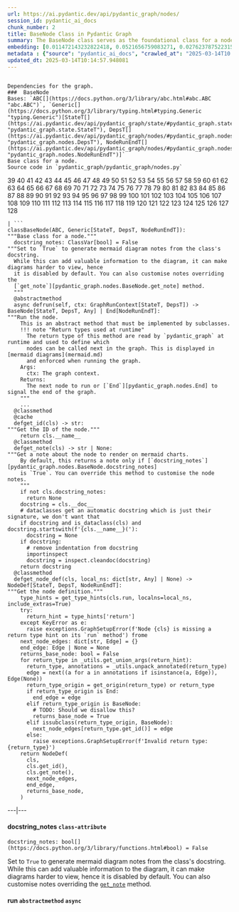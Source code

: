 ```yaml
---
url: https://ai.pydantic.dev/api/pydantic_graph/nodes/
session_id: pydantic_ai_docs
chunk_number: 2
title: BaseNode Class in Pydantic Graph
summary: The BaseNode class serves as the foundational class for a node in the Pydantic graph, built on Python's ABC and Generic classes. Further details and source code can be found in the specified file.
embedding: [0.011472143232822418, 0.0521656759083271, 0.02762378752231598, -0.04412101209163666, 0.012327596545219421, 0.015160225331783295, 0.021924540400505066, -0.014673013240098953, -0.038659706711769104, 0.01040707528591156, 0.0014927949523553252, 0.01657653972506523, -0.014491724781692028, -0.047633472830057144, 0.011205876246094704, -0.004654007963836193, -0.02696661837399006, -0.008849130012094975, 0.02068951539695263, 0.053797271102666855, 0.04690831899642944, -0.00993119366466999, 0.026037516072392464, 0.008390244096517563, -0.01381189376115799, 0.006900281645357609, 0.020474234595894814, 0.04280667379498482, 0.022502396255731583, 0.011432486586272717, 0.0375719778239727, 0.0024969615042209625, -0.03451273962855339, 0.003645592136308551, -0.006911612115800381, 0.005285684019327164, -0.005716243293136358, 0.01004449836909771, -0.01906925067305565, 0.019363844767212868, -0.01573808118700981, -0.03168011084198952, -0.00918337982147932, -0.02172059193253517, -0.026060177013278008, -0.012463563121855259, -0.003554948139935732, 0.05755900219082832, 0.0457979291677475, 0.03362895920872688, -0.029799247160553932, 0.017358344048261642, -0.00960260909050703, 0.05202971026301384, -0.08883121609687805, 0.0009276856435462832, -0.022978277876973152, 0.001824212376959622, 0.0062317815609276295, -0.036688197404146194, 0.05683384835720062, 0.031181568279862404, -0.013030088506639004, 0.036756180226802826, -0.009942524135112762, 0.06064090132713318, -0.024383261799812317, 0.014004512690007687, -0.018706675618886948, -0.017177056521177292, 0.029527314007282257, 0.045661963522434235, -0.017177056521177292, -0.03931687772274017, -0.010554371401667595, -0.004659673199057579, 0.009936858899891376, 0.03165744990110397, -0.005781393498182297, -0.003087564604356885, -0.006673671305179596, 0.03115890733897686, -0.0006295515922829509, 0.010746990330517292, -0.005529289599508047, -0.07450944930315018, -0.0765942633152008, -0.06041428819298744, -0.06009703502058983, -0.02907409332692623, 0.015409496612846851, -0.03505660220980644, -0.020292947068810463, 0.04355448856949806, 0.016236623749136925, 0.02129003219306469, -0.0028510401025414467, 0.011613775044679642, -0.04786008223891258, -0.017324352636933327, -0.006617018952965736, -0.010865961201488972, -0.03716408088803291, -0.027737094089388847, 0.03174809366464615, 0.017494309693574905, -0.03097761981189251, 0.04557131975889206, -0.039679452776908875, -0.030547060072422028, -0.09907399863004684, 0.001309382263571024, 0.04618316516280174, 0.017845556139945984, -0.04258006438612938, -0.05048876255750656, -0.028598211705684662, 0.018196802586317062, 0.013358674012124538, -0.008531875908374786, -0.016780488193035126, 0.003770227776840329, -0.029685940593481064, -0.000547405332326889, 0.01597602106630802, -0.00918337982147932, -0.02374875359237194, 0.0740562230348587, -0.05234696343541145, -0.00840723980218172, -0.027963703498244286, -0.007393158972263336, 0.012656182050704956, -0.027465160936117172, -0.03038843348622322, 0.014876961708068848, -0.06041428819298744, 0.015704089775681496, -0.022830981761217117, 0.02045157365500927, 0.017007097601890564, -0.033583637326955795, 0.03240526467561722, 0.03990606218576431, 0.006362082436680794, 0.05683384835720062, -0.05411452427506447, 0.04532204940915108, -0.046681709587574005, 0.03335702791810036, 0.0773647353053093, 0.03206535056233406, -0.022638361901044846, -0.0006681461236439645, 0.011999011971056461, -0.02242308296263218, 0.0017434825422242284, 0.001018329756334424, 0.021210718899965286, 0.004826798103749752, -0.013505970127880573, 0.03761729970574379, -0.015488809905946255, -0.009840549901127815, -0.015409496612846851, 0.0062261163257062435, -0.044415608048439026, -0.02105209045112133, -0.03199736401438713, -0.011256863363087177, 0.03557780757546425, -0.028915466740727425, -0.03195204213261604, 0.01746031828224659, 0.018026843667030334, -0.026422753930091858, -0.023771414533257484, 0.01645190268754959, -0.012576867826282978, -0.013585283420979977, 0.02145998924970627, -0.024904465302824974, -0.07070239633321762, 0.03766262158751488, -0.07011320441961288, 0.008679172024130821, 0.008673506788909435, -0.004886283073574305, 0.001995586324483156, -0.008945439010858536, 0.010146473534405231, 0.024904465302824974, 0.028688855469226837, -0.014253783971071243, -0.0011727079981938004, 0.03233728185296059, 0.06657809019088745, -0.008673506788909435, 0.018853971734642982, 0.025878889486193657, -0.01253154594451189, 0.033764924854040146, 0.03795721381902695, -0.004305594600737095, 0.024020684882998466, -0.012486224062740803, -0.036393605172634125, -0.037821248173713684, -0.004849459044635296, -0.01668984442949295, 0.004741819109767675, -0.03702811151742935, -0.007081570103764534, -0.0012215707683935761, -0.0014318934408947825, 0.012236952781677246, -0.025742923840880394, 0.04026864096522331, 0.029504653066396713, 0.0032971790060400963, -0.02397536300122738, 0.02966327965259552, 0.043033283203840256, 0.006543370429426432, 0.008758485317230225, -0.00650371378287673, -0.01877465844154358, 0.0085262106731534, -0.005299847107380629, 0.05701513588428497, -0.0034303124994039536, -0.03195204213261604, 0.010673342272639275, -0.04396238550543785, -0.010769651271402836, -0.03360629826784134, -0.016882462427020073, -0.012248283252120018, 0.008038998581469059, -0.05665256083011627, -0.04312392696738243, 0.01327935978770256, 0.0013249617768451571, 0.011149223893880844, 0.024745838716626167, 0.009381663985550404, -0.010112482123076916, -0.005812552757561207, 0.0414016917347908, 0.04772411659359932, 0.012338927015662193, 0.007642430253326893, 0.021924540400505066, 0.004314092453569174, -0.049854252487421036, -0.021811235696077347, 0.0015083743492141366, 0.012100987136363983, 0.014072495512664318, -0.019590454176068306, -0.0005544869345612824, -0.011092571541666985, -0.05520225316286087, -0.03879567235708237, -0.024179313331842422, -0.013018758036196232, 0.04921974241733551, 0.002028161659836769, -0.012497554533183575, -0.05891866236925125, 0.013449317775666714, 0.00161884690169245, 0.03428613021969795, -0.05221099779009819, -0.003226363332942128, 0.010101151652634144, -0.009426985867321491, 0.05497564375400543, 0.015704089775681496, -0.027895720675587654, 0.0077217440120875835, 0.04162830114364624, 0.04371311515569687, 0.06064090132713318, -0.009982180781662464, 0.035260554403066635, -0.01315472461283207, 0.02816765196621418, 0.04065387696027756, -0.025742923840880394, 0.027714431285858154, 0.029504653066396713, 0.02219647355377674, -0.07015852630138397, -0.007024917285889387, -0.03451273962855339, 0.03711875528097153, 0.003549282904714346, 0.024383261799812317, -0.0007463974761776626, -0.007710413541644812, 0.02195853181183338, -0.0028269626200199127, 0.00663967989385128, 0.022559048607945442, -0.002028161659836769, 0.015942029654979706, -0.01465035229921341, 0.022321108728647232, -0.007092900574207306, -0.01625928469002247, 0.028303619474172592, -0.0399513840675354, 0.009562952443957329, 0.010333427228033543, 0.021505311131477356, 0.07473605871200562, 0.003617265960201621, -0.010673342272639275, -0.002940267790108919, 0.019307192414999008, -0.02141466736793518, 0.06852693855762482, 0.039226233959198, 0.005254524759948254, -0.0013405411737039685, -0.03168011084198952, -0.007206205744296312, 0.032269299030303955, 0.016723835840821266, 0.0048891156911849976, -0.07623168081045151, 0.015092241577804089, 0.03056972101330757, 0.017664268612861633, -0.007806722540408373, -0.026762669906020164, 0.07432816177606583, 0.031362857669591904, 0.059054628014564514, -0.0030677360482513905, -0.010899952612817287, -0.025199059396982193, -0.006701997946947813, -0.031362857669591904, 0.009948189370334148, 0.006911612115800381, 0.022083166986703873, 0.0013717000838369131, -0.0049344380386173725, 0.029753923416137695, -0.011772401630878448, 0.025516312569379807, -0.023544803261756897, -0.011313515715301037, 0.0005891866167075932, 0.004044992849230766, 0.0022944286465644836, -0.009676257148385048, 0.012248283252120018, -0.03709609434008598, -0.03181607648730278, -0.01668984442949295, 0.0015069580404087901, -0.03306243196129799, -0.050715371966362, -0.04042726755142212, 0.03115890733897686, 0.007982345297932625, 0.025403007864952087, 0.04044992849230766, 0.05366130545735359, 0.005795557051897049, -0.01704108901321888, -0.008837799541652203, -0.0014814644819125533, 0.00248987996019423, -0.01902392879128456, 0.030909636989235878, 0.05842011794447899, 0.02361278608441353, 0.019635777920484543, 0.030637703835964203, -0.008724493905901909, -0.01145514752715826, -0.026468075811862946, 0.0220718365162611, -0.0322919599711895, 0.016349928453564644, 0.038614384829998016, 0.0067643155343830585, -0.03897695988416672, -0.002239192370325327, -0.006141137331724167, 0.002869452117010951, 0.01620263233780861, -0.006962599698454142, -0.023658107966184616, 0.05968913808465004, 0.018389420583844185, 0.04316924884915352, -0.005350834224373102, -0.007047578226774931, -0.0006249485304579139, 0.007659425958991051, -0.02187921851873398, 0.05257357656955719, -0.014015843160450459, -0.021686600521206856, -0.0013617859221994877, 0.018933285027742386, 0.015080911107361317, -0.016123319044709206, -0.025017770007252693, 0.017143065109848976, -0.03743601217865944, -0.020077666267752647, -0.01913723535835743, 0.0049401032738387585, 0.005348001606762409, -0.026626702398061752, -0.052664220333099365, -0.022162482142448425, -0.03557780757546425, -0.0010530294384807348, 0.05334404855966568, 0.0037220732774585485, -0.053026795387268066, 0.03464870527386665, -0.05316276103258133, 0.048222657293081284, 0.03714141622185707, 0.0013164638075977564, -0.009438316337764263, 0.04115241765975952, 0.016225293278694153, 0.010254113003611565, 0.0007485219393856823, -0.013120733201503754, -0.02327287197113037, 0.02787305973470211, -0.04858523607254028, 0.012973436154425144, 0.005608603358268738, -0.016111988574266434, 0.002140050521120429, 0.011341842822730541, -0.06118476390838623, -0.013970521278679371, -0.040042027831077576, -0.01573808118700981, 0.011715749278664589, -0.04804136976599693, -0.015114902518689632, -0.012701503932476044, -0.010594028979539871, 0.07831649482250214, 0.008571532554924488, 0.012270944193005562, -0.04971828684210777, 0.006560366600751877, 0.023816736415028572, -0.019239209592342377, 0.047588150948286057, -0.045231401920318604, 0.033289045095443726, 0.000672395050060004, 0.020383590832352638, 0.029889890924096107, -0.00885479524731636, 0.04695364087820053, -0.013551292009651661, 0.02787305973470211, -0.02218514308333397, -0.019692430272698402, -0.03652957081794739, -0.03632562234997749, 0.028666194528341293, 0.035441841930150986, 0.019159896299242973, -0.04731621593236923, -0.022649694234132767, 0.01364193670451641, -0.01133051235228777, -0.012089656665921211, 0.03970211371779442, 0.0209841076284647, 0.002318505896255374, -0.01685980148613453, -0.004957098979502916, 0.028552889823913574, 0.017664268612861633, 0.03594038262963295, -0.009851880371570587, 0.05805754289031029, 0.027465160936117172, -0.028144991025328636, -0.011953690089285374, -0.01253154594451189, -0.03931687772274017, -0.012463563121855259, -0.012984766624867916, 0.005622766446322203, 0.028484907001256943, -0.03512458875775337, -0.08389110863208771, 0.029799247160553932, 0.00995951984077692, 0.050624728202819824, 0.03362895920872688, -0.06272571533918381, 0.0045548658818006516, 0.0576496459543705, 0.018559377640485764, -0.02063286304473877, 0.024428583681583405, -0.025357685983181, 0.0025352020747959614, -0.015953360125422478, -0.011381499469280243, -0.020190972834825516, 0.028031686320900917, -0.007608438841998577, -0.014514385722577572, 0.002028161659836769, -0.02022496424615383, 0.04722557216882706, -0.03963413089513779, -0.007857710123062134, -0.0025380346924066544, 0.027238551527261734, -0.006265772972255945, -0.022819651290774345, 0.04541269317269325, -0.05515693128108978, 0.029527314007282257, 0.013981851749122143, -0.012758156284689903, -0.015420827083289623, -0.004710660316050053, -0.02769177034497261, 0.03168011084198952, -0.005364997312426567, -0.021731922402977943, -0.01884264126420021, 0.01067900750786066, -0.013086740858852863, -0.04115241765975952, 0.023046260699629784, 0.03367428109049797, -0.017018428072333336, -0.0011245532659813762, 0.022151151672005653, -0.05869205296039581, 0.01510357204824686, 0.0003292929905001074, -0.019091913476586342, -0.01926187053322792, 0.025040430948138237, 0.018933285027742386, 0.00653203995898366, -0.009976515546441078, 0.03188405930995941, 0.040155332535505295, -0.0385010801255703, 0.04604719951748848, 0.034240808337926865, -0.011738410219550133, 0.006894616410136223, 0.0027434001676738262, 0.0047361538745462894, -0.014151809737086296, 0.002171209314838052, -0.009381663985550404, 0.008571532554924488, -0.03516991063952446, 0.0051100607961416245, -0.0007212578784674406, -0.0009347672457806766, -0.03981541842222214, -0.045480675995349884, -0.04044992849230766, 0.02565227821469307, -0.009636600501835346, -0.038954298943281174, 0.05103262513875961, -0.002205200958997011, 0.014469063840806484, 0.00022360056755132973, -0.03279050067067146, -0.022876303642988205, 0.012384249828755856, -0.009319346398115158, 0.01649722456932068, -0.006900281645357609, -0.019930370151996613, 0.005670921411365271, 0.006543370429426432, -0.034535400569438934, 0.002705159829929471, 0.013120733201503754, 0.005812552757561207, -0.011863046325743198, 0.02356746420264244, -0.006922942586243153, -0.006141137331724167, 0.04282933473587036, -0.006560366600751877, -0.03444475680589676, 0.0005760857020504773, -0.04174160584807396, 0.03188405930995941, -0.011432486586272717, -0.04412101209163666, -0.027079923078417778, 0.02816765196621418, -0.009732909500598907, 0.030818993225693703, 0.05270954221487045, -0.0414016917347908, 0.013970521278679371, 0.004090314731001854, -0.001133051235228777, -0.012327596545219421, -0.011494804173707962, 0.00846389215439558, -0.029527314007282257, 0.011256863363087177, -0.019035259261727333, -0.004132803995162249, -0.0246325321495533, -0.00792002771049738, 0.014718335121870041, -0.010265443474054337, -0.050715371966362, -0.0018879465060308576, 0.004413234535604715, -0.02158462442457676, -0.0005559032433666289, -0.00617512920871377, -0.0033000116236507893, 0.058646731078624725, -0.03353831544518471, -0.00506757153198123, 0.0038098846562206745, -0.01740366593003273, 0.004229113459587097, 0.020111659541726112, 0.02553897351026535, -0.01818547211587429, -0.03972477465867996, 0.0259015504270792, 0.017607616260647774, -0.001982839545235038, -0.0076877521350979805, -0.03269985690712929, -0.03822914883494377, -0.010514714755117893, -0.0029629289638251066, -0.0003137135354336351, -0.027261212468147278, 0.009817888960242271, -0.014707004651427269, -0.005364997312426567, -0.032677195966243744, 0.00882646907120943, 0.01402717363089323, -0.005792724434286356, -0.014593699015676975, -0.02110874280333519, -0.0027745591942220926, 0.04552599787712097, 0.027782415971159935, 0.02349948137998581, -0.003639926901087165, 0.015216877683997154, -0.01160244457423687, -0.014151809737086296, -0.023431498557329178, 0.044710200279951096, -0.022219134494662285, 0.014412411488592625, -0.034354113042354584, 0.038115840405225754, 0.06254442781209946, -0.02853022888302803, -0.025493651628494263, 0.024655193090438843, 0.02224179543554783, 0.011761071160435677, -0.00993119366466999, 0.01435575820505619, 0.008401574566960335, -0.015001597814261913, -0.0025380346924066544, 0.022411752492189407, -0.002484214724972844, 0.045843251049518585, 0.017811564728617668, -0.03625763952732086, -0.014820309355854988, -0.023658107966184616, -0.05053408443927765, 0.04017799347639084, -0.010831969790160656, -0.021811235696077347, 0.00998784601688385, 0.007999341003596783, 0.03625763952732086, -0.06050493195652962, -0.034829992800951004, 0.015114902518689632, -0.0489024892449379, 0.020440243184566498, -0.02626412734389305, -0.031725432723760605, 0.0113984951749444, 0.010888622142374516, 0.0026513398624956608, -0.0022774329409003258, -0.015205547213554382, 0.0007053243461996317, 0.0024672190193086863, -0.006452726665884256, -0.002504043048247695, 0.005257357377558947, -0.014151809737086296, 0.006254442501813173, -0.0039033612702041864, -0.012134978547692299, -0.0445062518119812, 0.0035181238781660795, -0.006928607821464539, -0.0058578746393322945, -0.023522142320871353, 0.020950116217136383, -0.018865302205085754, 0.015386834740638733, -0.023340854793787003, 0.007778396364301443, -0.03714141622185707, 0.029051432386040688, -0.011381499469280243, -0.04151499643921852, -0.021210718899965286, -0.018650023266673088, -0.037413351237773895, 0.011579783633351326, -0.00650371378287673, 0.036280300468206406, -0.0157834030687809, 0.006010836455971003, -0.014990267343819141, -0.024655193090438843, 0.026581380516290665, 0.026694685220718384, 0.014899623580276966, -0.0026541724801063538, -0.02320488914847374, 0.040993791073560715, -0.057151101529598236, -0.007874705828726292, -0.005588775034993887, 0.00631109531968832, -0.023907380178570747, -0.006452726665884256, -0.009296685457229614, -0.0009106898796744645, -0.012112317606806755, 0.03408217802643776, -0.030071178451180458, -0.024745838716626167, 0.004784308839589357, 0.05357066169381142, 0.02172059193253517, -0.011245532892644405, 0.04432496428489685, -0.08321128040552139, 0.002339750761166215, -0.007959684357047081, 0.014435072429478168, 0.0076877521350979805, 0.013619275763630867, 0.019760413095355034, 0.03666553646326065, 0.0032801833003759384, -0.013562622480094433, -0.013449317775666714, -0.02320488914847374, 0.010152138769626617, -0.07600507140159607, -0.03736802935600281, -0.001409232383593917, 0.022411752492189407, 0.04382641986012459, -0.021867888048291206, -0.007580112665891647, -0.09223036468029022, -0.000794552150182426, 0.0035237891133874655, -0.0008745738887228072, 0.04065387696027756, -0.03911292552947998, 0.02284231223165989, 0.0075234598480165005, 0.020825481042265892, -0.015874046832323074, -0.01123986765742302, -0.007257192861288786, -0.011506134644150734, -0.014140479266643524, 0.03335702791810036, -0.020406251773238182, -0.01770959049463272, -0.010843300260603428, 0.03594038262963295, -0.008701832965016365, -0.02553897351026535, -0.023000938817858696, -0.04790540412068367, 0.03206535056233406, 0.01649722456932068, -0.009795227088034153, 0.021369345486164093, 0.00475598219782114, 0.025017770007252693, 0.00708723533898592, -0.005016583949327469, -0.01552280131727457, -0.02302359975874424, 0.047633472830057144, -0.034535400569438934, 0.04772411659359932, 0.013868547044694424, 0.016417911276221275, 0.012644851580262184, 0.026898635551333427, 0.017562294378876686, -0.04083516448736191, -0.01530752144753933, 0.044642217457294464, 0.029753923416137695, 0.016791818663477898, -0.02247973531484604, -0.012599529698491096, -0.0528908297419548, -0.029527314007282257, -0.004274435807019472, -0.024791160598397255, 0.02703460119664669, 0.0157834030687809, 0.028009025380015373, -0.023182228207588196, -0.04400770738720894, -0.04264804720878601, -0.02542566880583763, 0.021935870870947838, 0.03915824741125107, 0.004002503119409084, 0.005146884825080633, -0.021448658779263496, -0.004770145285874605, -0.006010836455971003, 0.019987022504210472, -0.010174799710512161, -0.008730159141123295, -0.005022249184548855, -0.005770063027739525, 0.009494968689978123, 0.020598869770765305, -0.04640977829694748, 0.004789974074810743, 0.04502745345234871, 0.011245532892644405, -0.01364193670451641, 0.011228537186980247, -0.018627362325787544, 0.0008023418486118317, 0.02165260910987854, 0.04831330105662346, 0.024791160598397255, -0.008344922214746475, 0.006826633587479591, 0.012327596545219421, 0.008418570272624493, -0.02302359975874424, -0.0009439732530154288, 0.012100987136363983, -0.005566114094108343, -0.015590784139931202, -0.019125904887914658, -0.021799905225634575, -0.010809307917952538, 0.027238551527261734, 0.0006692083552479744, 0.007874705828726292, -0.015658767893910408, 0.011177550069987774, 0.019465819001197815, -0.0069852606393396854, 0.01829877682030201, -0.015114902518689632, 0.02547099068760872, 0.016293276101350784, -0.00861118920147419, -0.04169628396630287, 0.0021995357237756252, 0.007540455553680658, 0.018038174137473106, 0.0006192832952365279, -0.012361588887870312, -0.05089665949344635, 0.011693088337779045, 0.022275786846876144, -0.014695674180984497, -0.022287117317318916, -0.017788903787732124, -0.014786317944526672, -0.0015565290814265609, 0.0220718365162611, 0.01949981041252613, -0.04718025028705597, 0.02201518416404724, 0.004628513939678669, -0.03326638415455818, -0.022921625524759293, 0.0014311852864921093, -0.011738410219550133, 0.02809966914355755, -0.01775491237640381, 0.04971828684210777, -0.01649722456932068, -0.018763327971100807, 0.03535119816660881, -0.005818217992782593, -0.0038438760675489902, -0.02433793991804123, -0.0003431020595598966, -0.0264454148709774, 0.004387740511447191, -0.027261212468147278, -0.039974045008420944, 0.010469392873346806, 0.00861118920147419, -0.038115840405225754, -0.00106506806332618, -0.014140479266643524, -0.002610266674309969, 0.04425697773694992, -0.0024148153606802225, 0.04718025028705597, -0.0039713443256914616, 0.0357590951025486, -0.0023893218021839857, -0.006798306945711374, -0.01668984442949295, 0.009613939560949802, -0.0346713662147522, 0.0004075443430338055, -0.018026843667030334, 0.017924869433045387, -0.009851880371570587, -0.013120733201503754, -0.017539631575345993, 0.01067900750786066, -0.02828095853328705, -0.013290690258145332, -0.020417582243680954, 0.014537046663463116, 0.03485265374183655, 0.037775926291942596, 0.03643892705440521, 0.0514405257999897, 0.05964381620287895, -0.0001679217239143327, -0.029867229983210564, 0.03097761981189251, 0.00873582437634468, -0.013823224231600761, 0.019284531474113464, 0.014061165042221546, 0.05733238905668259, -0.02871151641011238, 0.027555804699659348, 0.04654574394226074, 0.005770063027739525, 0.018740667030215263, 0.011795062571763992, 0.03152148425579071, 0.006288433913141489, 0.017743581905961037, 0.009517629630863667, 0.010373083874583244, 0.01794753037393093, 0.024859143421053886, -0.0023241713643074036, 0.010237117297947407, 0.009081405587494373, 0.030592381954193115, 0.0015239538624882698, -0.014015843160450459, 0.02542566880583763, 0.02528970316052437, -0.008152303285896778, 0.0023709095548838377, -0.004498213063925505, -0.0019091912545263767, -0.0018723671091720462, 0.0017732251435518265, 0.012701503932476044, -0.012508885003626347, -0.02667202427983284, 0.002645674627274275, -0.024020684882998466, -0.017426326870918274, 0.004166795872151852, -0.004121473524719477, -0.016372589394450188, -0.01497893687337637, 0.018287446349859238, 0.0056454273872077465, -0.01465035229921341, 0.03546450287103653, 0.006282768677920103, 0.04115241765975952, 0.00025918547180481255, -0.014310436323285103, -0.008922778069972992, 0.01727903075516224, -0.011942359618842602, -0.018026843667030334, 0.00833925697952509, -0.01315472461283207, 0.01740366593003273, -0.007869040593504906, -0.007449811790138483, 0.019091913476586342, 0.011188880540430546, -0.018208133056759834, -0.032269299030303955, -0.033039771020412445, -0.006628349423408508, 0.018434742465615273, -0.0004762355820275843, 0.06716727465391159, 0.0010990597074851394, -0.01746031828224659, 0.0020295779686421156, -0.008174964226782322, 0.032201316207647324, -0.03269985690712929, -0.017392335459589958, -0.0020904794801026583, -0.003393488237634301, 0.008730159141123295, -0.012214291840791702, 0.00792002771049738, -0.01079231221228838, 0.02499510906636715, -0.008905782364308834, -0.017131734639406204, -0.012542876414954662, 0.0007258609402924776, -0.015080911107361317, 0.03535119816660881, 0.03199736401438713, 0.04205885902047157, -0.004812635015696287, 0.022389091551303864, -0.004597355145961046, 0.01692778430879116, -0.017063751816749573, -0.0222531259059906, -0.016247954219579697, -0.016111988574266434, -0.021063420921564102, -0.04122040420770645, 0.00420361990109086, 0.016882462427020073, 0.014151809737086296, 0.02458721026778221, -0.020610202103853226, -0.03362895920872688, -0.010305101051926613, -0.03911292552947998, -0.03437677398324013, 0.03709609434008598, 0.021992523223161697, -0.017743581905961037, 0.006679337006062269, -0.0006862041191197932, 0.05130455642938614, 0.009166384115815163, 0.008900117129087448, 0.0005176627892069519, -0.023522142320871353, -0.038614384829998016, -0.0013256699312478304, -0.0067699807696044445, -0.022944286465644836, 0.016610531136393547, -0.013596613891422749, 0.009279688820242882, 0.020360929891467094, -0.04863055795431137, -0.011534460820257664, 0.022298447787761688, -0.007404489442706108, 0.009104066528379917, 0.00045392863103188574, -0.011103902012109756, 0.030841654166579247, 0.033878229558467865, -0.027737094089388847, -0.02728387340903282, -0.03553248569369316, 0.023952702060341835, 0.020440243184566498, 0.0031102255452424288, -0.012724164873361588, 0.012157639488577843, -0.031612128019332886, 0.023907380178570747, -0.03079633228480816, -0.01417447067797184, 0.011851715855300426, -0.00010392203694209456, -0.011817723512649536, 0.011109567247331142, -0.013403995893895626, 0.04491414874792099, 0.007597108371555805, 0.029889890924096107, -0.019635777920484543, 0.00038771596155129373, -0.018446072936058044, -0.0035719438455998898, -0.016134649515151978, 0.0211653970181942, -0.04826797917485237, 0.002593270968645811, 0.015205547213554382, 0.005294181872159243, 0.004248941782861948, 0.021086081862449646, 0.017743581905961037, 0.02553897351026535, 0.059598494321107864, 0.01596469059586525, -0.022559048607945442, -0.005002420861274004, 0.02966327965259552, 0.009223036468029022, 0.015296190977096558, 0.014242453500628471, -0.0005668796948157251, -0.014265114441514015, -0.03360629826784134, 0.0209841076284647, 0.001303717028349638, 0.018525386229157448, 0.006492383312433958, -0.011681757867336273, 0.00896809995174408, -0.016293276101350784, -0.0011557121761143208, 0.025380346924066544, 0.04600187763571739, 0.05669788271188736, -0.01315472461283207, 0.0010445315856486559, 0.00650371378287673, -0.01573808118700981, 0.004917442332953215, 0.002948765642940998, 0.008486553095281124, 8.879625056579243e-06, -0.007393158972263336, -0.033583637326955795, 0.0015621943166479468, -0.0015735247870907187, -0.06290700286626816, 0.01214630901813507, -0.0016769157955422997, -0.03308509662747383, -0.008446896448731422, 0.010276773944497108, 0.009308015927672386, 0.02692129649221897, -0.006169463507831097, -0.02524438127875328, 0.018287446349859238, 0.0018794486531987786, 0.010271108709275723, 0.012372919358313084, 0.007761400658637285, 0.013619275763630867, 0.015953360125422478, -0.008118311874568462, 0.04006468877196312, -0.009568617679178715, -0.0049429358914494514, -0.03535119816660881, 0.02528970316052437, 0.04319190979003906, -0.00038417516043409705, 0.021312693133950233, -0.01539816614240408, -0.007937023416161537, 0.0013886959059163928, 0.007665091194212437, -0.003192371688783169, -0.025221720337867737, 0.025697601959109306, -0.02429261803627014, -0.013166055083274841, 0.044460929930210114, -0.029164737090468407, 0.00044118179357610643, 0.008271274156868458, -0.004336753394454718, -0.013392665423452854, 0.026536058634519577, -0.02278565987944603, -0.03290380537509918, 0.016882462427020073, 0.03104560263454914, -0.004243276547640562, -0.04133370891213417, -0.03909026458859444, 0.025335025042295456, -0.016531215980648994, -0.026943957433104515, 0.02345415949821472, -0.011551456525921822, 0.009036083705723286, 0.029346026480197906, 0.04065387696027756, 0.024315278977155685, 0.01657653972506523, 0.006866290234029293, 0.005047743208706379, 0.0031215560156852007, -0.010667677037417889, -0.024088667705655098, -0.03487531468272209, 0.02619614265859127, 0.04858523607254028, 0.012395580299198627, -0.0029855899047106504, 0.015636106953024864, 0.010010506957769394, 0.009766900911927223, 0.02877950109541416, -0.012282274663448334, 0.002260437235236168, 0.022321108728647232, 0.0023850726429373026, 0.015182886272668839, -0.020655523985624313, -0.010797977447509766, 0.03775326535105705, 0.0034133167937397957, 0.0034133167937397957, -0.0014163140440359712, -0.04958232119679451, 0.021369345486164093, 0.001815714524127543, -0.024269957095384598, 0.005761565174907446, -0.012848800979554653, -0.007761400658637285, 0.0015961858443915844, 0.03439943492412567, -0.024383261799812317, -0.0023298365995287895, 0.0038240477442741394, -0.010010506957769394, -0.0038013868033885956, 0.0022944286465644836, -0.004719158168882132, 0.02194720134139061, 0.025267042219638824, 0.025516312569379807, -0.000871033116709441, -0.0576496459543705, 0.010327761992812157, -0.03249590843915939, 0.032631874084472656, 0.010741325095295906, -0.00855453684926033, 0.040404606610536575, 0.004645510111004114, 0.013358674012124538, 0.033107757568359375, 0.0017873882316052914, 0.05085133761167526, -0.002239192370325327, -0.013018758036196232, -0.016973106190562248, 0.01552280131727457, -0.01088295690715313, -0.059961069375276566, 0.021675270050764084, 0.01348330918699503, -0.028190312907099724, -0.030728347599506378, 0.01638391986489296, 0.011341842822730541, -0.003965679090470076, -0.038863655179739, -0.013494639657437801, 0.034829992800951004, -0.0006437146803364158, -0.010237117297947407, -0.0004811926919501275, 0.0020975610241293907, 0.00146588496863842, 0.010084155946969986, 0.026468075811862946, 0.021573293954133987, 0.016293276101350784, -0.014412411488592625, 0.008809473365545273, -0.032858483493328094, -0.013166055083274841, -0.009342007339000702, -0.018570708110928535, -0.005880535580217838, -0.0034246472641825676, -0.0018525386694818735, -0.0012661847285926342, 0.0016613362822681665, -0.0040110014379024506, -0.017448987811803818, 0.009749905206263065, -0.02798636443912983, 0.01525086909532547, -0.027895720675587654, -0.01342665683478117, 0.01620263233780861, 0.003699412103742361, 0.023340854793787003, 0.030456416308879852, -0.002025329042226076, -0.008322261273860931, 0.027079923078417778, 0.017007097601890564, -0.02295561693608761, -0.01968109980225563, 0.029391348361968994, 0.006152467802166939, 0.014786317944526672, -0.020950116217136383, 0.019035259261727333, 0.005801222287118435, -0.010984931141138077, -0.012656182050704956, 0.012372919358313084, -0.0077274092473089695, 0.008594193495810032, 0.008010671474039555, 0.029142076149582863, -0.0053055123426020145, -0.008645180612802505, 0.02751048281788826, 0.02242308296263218, 0.01579473353922367, -0.022808320820331573, 0.01016346924006939, -0.020236294716596603, -0.02506309188902378, -0.014842970296740532, 0.028326280415058136, -0.011574117466807365, -0.01444640289992094, -0.005812552757561207, 0.01955646276473999, -0.02948199212551117, -0.013256698846817017, 0.004860789515078068, 0.010395744815468788, -0.043690454214811325, -0.012100987136363983, -0.03983807936310768, 0.0205195564776659, -0.005512293893843889, 0.005036412738263607, 0.025629617273807526, -0.018015513196587563, 0.024723177775740623, -0.028484907001256943, -0.02338617667555809, 0.009562952443957329, -0.00018960903980769217, -0.009262693114578724, 0.006526374723762274, 0.004784308839589357, 0.013732580468058586, 0.0009921279270201921, -0.008412905037403107, -0.00396001385524869, -0.005733238998800516, 0.044596895575523376, -0.018140150234103203, 0.020372260361909866, -0.013245368376374245, 0.01859337091445923, 0.019511140882968903, -0.0060561588034033775, 0.002775975503027439, 0.055111609399318695, 0.009075740352272987, 0.014899623580276966, 0.006917277351021767, -0.036688197404146194, -0.006560366600751877, 0.015658767893910408, 0.003617265960201621, 0.002165544079616666, 0.017720920965075493, 0.010571368038654327, 0.05162181332707405, -0.02415665052831173, -0.016010012477636337, 0.02153930254280567, -0.02039492130279541, 0.018582040444016457, -0.02674000896513462, 0.019057920202612877, -0.004529372323304415, -0.02506309188902378, 0.001957345986738801, 0.0005403237883001566, -0.0010785231133922935, 0.0022576043847948313, 0.017120404168963432, 0.023726092651486397, 0.0015522801550105214, 0.03231462091207504, -0.025992194190621376, 0.005282851401716471, -0.025448329746723175, 0.03165744990110397, -0.02064419351518154, -0.017131734639406204, -0.010395744815468788, -0.017675599083304405, -0.02296694740653038, 0.02295561693608761, 0.009375998750329018, -0.004577526822686195, 0.02195853181183338, 0.034354113042354584, -0.014605029486119747, -0.03464870527386665, -0.021505311131477356, -0.002233527135103941, 0.0157834030687809, -0.015534131787717342, -0.014627690427005291, 0.010237117297947407, 0.00741581991314888, -0.0037532320711761713, 0.01954513229429722, 0.001203866908326745, 0.025810906663537025, 0.028326280415058136, 0.006384743377566338, -0.003620098577812314, 0.007880371063947678, 0.0315668061375618, -0.011324847117066383, -0.041107095777988434, 0.01106991060078144, 0.02488180436193943, 0.015114902518689632, 0.014684343710541725, 0.026717348024249077, 0.05280018597841263, 0.004693664610385895, 0.05189374461770058, -0.005993840750306845, 0.020621532574295998, 0.00899642612785101, 0.04971828684210777, 0.017902208492159843, -0.005744569469243288, 0.027918381616473198, 0.036937467753887177, -0.01776624284684658, 0.004047825466841459, 0.03990606218576431, -0.008441231213510036, -0.015341512858867645, -0.007183544337749481, 0.009075740352272987, 0.00824861228466034, 0.015896707773208618, 0.008537541143596172, -0.03390089049935341, 0.018287446349859238, 0.019103243947029114, -0.01979440450668335, -0.0064357309602200985, -0.013188716024160385, 0.020258955657482147, -0.01220296137034893, 0.00885479524731636, -0.017913538962602615, -0.01262219063937664, -0.03458072245121002, 0.028212973847985268, 0.028870144858956337, 0.004379242658615112, 0.024904465302824974, -0.005042077973484993, -0.013358674012124538, -0.03013916127383709, 0.018808649852871895, 0.02289896458387375, 0.02243441343307495, -0.03870502859354019, -0.03367428109049797, -0.00846389215439558, 0.009228701703250408, -0.025199059396982193, 0.023703431710600853, -0.02499510906636715, -0.019533801823854446, 0.002069234848022461, -0.02291029505431652, 0.014593699015676975, 0.013188716024160385, -0.02823563478887081, -0.039226233959198]
metadata : {"source": "pydantic_ai_docs", "crawled_at": "2025-03-14T10:14:57.948081", "url_path": "/api/pydantic_graph/nodes/", "chunk_size": 4842}
updated_dt: 2025-03-14T10:14:57.948081
---
```

```

Dependencies for the graph.
###  BaseNode
Bases: `ABC[](https://docs.python.org/3/library/abc.html#abc.ABC "abc.ABC")`, `Generic[](https://docs.python.org/3/library/typing.html#typing.Generic "typing.Generic")[StateT[](https://ai.pydantic.dev/api/pydantic_graph/state/#pydantic_graph.state.StateT "pydantic_graph.state.StateT"), DepsT[](https://ai.pydantic.dev/api/pydantic_graph/nodes/#pydantic_graph.nodes.DepsT "pydantic_graph.nodes.DepsT"), NodeRunEndT[](https://ai.pydantic.dev/api/pydantic_graph/nodes/#pydantic_graph.nodes.NodeRunEndT "pydantic_graph.nodes.NodeRunEndT")]`
Base class for a node.
Source code in `pydantic_graph/pydantic_graph/nodes.py`
```
 39
 40
 41
 42
 43
 44
 45
 46
 47
 48
 49
 50
 51
 52
 53
 54
 55
 56
 57
 58
 59
 60
 61
 62
 63
 64
 65
 66
 67
 68
 69
 70
 71
 72
 73
 74
 75
 76
 77
 78
 79
 80
 81
 82
 83
 84
 85
 86
 87
 88
 89
 90
 91
 92
 93
 94
 95
 96
 97
 98
 99
100
101
102
103
104
105
106
107
108
109
110
111
112
113
114
115
116
117
118
119
120
121
122
123
124
125
126
127
128
```
| ```
classBaseNode(ABC, Generic[StateT, DepsT, NodeRunEndT]):
"""Base class for a node."""
  docstring_notes: ClassVar[bool] = False
"""Set to `True` to generate mermaid diagram notes from the class's docstring.
  While this can add valuable information to the diagram, it can make diagrams harder to view, hence
  it is disabled by default. You can also customise notes overriding the
  [`get_note`][pydantic_graph.nodes.BaseNode.get_note] method.
  """
  @abstractmethod
  async defrun(self, ctx: GraphRunContext[StateT, DepsT]) -> BaseNode[StateT, DepsT, Any] | End[NodeRunEndT]:
"""Run the node.
    This is an abstract method that must be implemented by subclasses.
    !!! note "Return types used at runtime"
      The return type of this method are read by `pydantic_graph` at runtime and used to define which
      nodes can be called next in the graph. This is displayed in [mermaid diagrams](mermaid.md)
      and enforced when running the graph.
    Args:
      ctx: The graph context.
    Returns:
      The next node to run or [`End`][pydantic_graph.nodes.End] to signal the end of the graph.
    """
    ...
  @classmethod
  @cache
  defget_id(cls) -> str:
"""Get the ID of the node."""
    return cls.__name__
  @classmethod
  defget_note(cls) -> str | None:
"""Get a note about the node to render on mermaid charts.
    By default, this returns a note only if [`docstring_notes`][pydantic_graph.nodes.BaseNode.docstring_notes]
    is `True`. You can override this method to customise the node notes.
    """
    if not cls.docstring_notes:
      return None
    docstring = cls.__doc__
    # dataclasses get an automatic docstring which is just their signature, we don't want that
    if docstring and is_dataclass(cls) and docstring.startswith(f'{cls.__name__}('):
      docstring = None
    if docstring:
      # remove indentation from docstring
      importinspect
      docstring = inspect.cleandoc(docstring)
    return docstring
  @classmethod
  defget_node_def(cls, local_ns: dict[str, Any] | None) -> NodeDef[StateT, DepsT, NodeRunEndT]:
"""Get the node definition."""
    type_hints = get_type_hints(cls.run, localns=local_ns, include_extras=True)
    try:
      return_hint = type_hints['return']
    except KeyError as e:
      raise exceptions.GraphSetupError(f'Node {cls} is missing a return type hint on its `run` method') frome
    next_node_edges: dict[str, Edge] = {}
    end_edge: Edge | None = None
    returns_base_node: bool = False
    for return_type in _utils.get_union_args(return_hint):
      return_type, annotations = _utils.unpack_annotated(return_type)
      edge = next((a for a in annotations if isinstance(a, Edge)), Edge(None))
      return_type_origin = get_origin(return_type) or return_type
      if return_type_origin is End:
        end_edge = edge
      elif return_type_origin is BaseNode:
        # TODO: Should we disallow this?
        returns_base_node = True
      elif issubclass(return_type_origin, BaseNode):
        next_node_edges[return_type.get_id()] = edge
      else:
        raise exceptions.GraphSetupError(f'Invalid return type: {return_type}')
    return NodeDef(
      cls,
      cls.get_id(),
      cls.get_note(),
      next_node_edges,
      end_edge,
      returns_base_node,
    )

```
  
---|---  
####  docstring_notes `class-attribute`
```
docstring_notes: bool[](https://docs.python.org/3/library/functions.html#bool) = False

```

Set to `True` to generate mermaid diagram notes from the class's docstring.
While this can add valuable information to the diagram, it can make diagrams harder to view, hence it is disabled by default. You can also customise notes overriding the [`get_note`](https://ai.pydantic.dev/api/pydantic_graph/nodes/#pydantic_graph.nodes.BaseNode.get_note) method.
####  run `abstractmethod` `async`